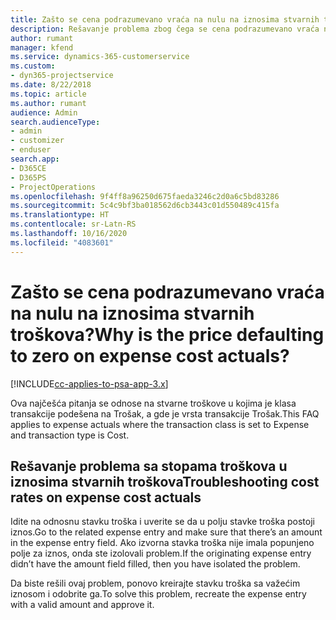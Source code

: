 ```yaml
---
title: Zašto se cena podrazumevano vraća na nulu na iznosima stvarnih troškova?
description: Rešavanje problema zbog čega se cena podrazumevano vraća na 0 na iznosima stvarnih troškova.
author: rumant
manager: kfend
ms.service: dynamics-365-customerservice
ms.custom:
- dyn365-projectservice
ms.date: 8/22/2018
ms.topic: article
ms.author: rumant
audience: Admin
search.audienceType:
- admin
- customizer
- enduser
search.app:
- D365CE
- D365PS
- ProjectOperations
ms.openlocfilehash: 9f4ff8a96250d675faeda3246c2d0a6c5bd83286
ms.sourcegitcommit: 5c4c9bf3ba018562d6cb3443c01d550489c415fa
ms.translationtype: HT
ms.contentlocale: sr-Latn-RS
ms.lasthandoff: 10/16/2020
ms.locfileid: "4083601"
---
```

# <a name="why-is-the-price-defaulting-to-zero-on-expense-cost-actuals"></a><span data-ttu-id="be14f-103">Zašto se cena podrazumevano vraća na nulu na iznosima stvarnih troškova?</span><span class="sxs-lookup"><span data-stu-id="be14f-103">Why is the price defaulting to zero on expense cost actuals?</span></span>

[!INCLUDE[cc-applies-to-psa-app-3.x](../includes/cc-applies-to-psa-app-3x.md)]

<span data-ttu-id="be14f-104">Ova najčešća pitanja se odnose na stvarne troškove u kojima je klasa transakcije podešena na Trošak, a gde je vrsta transakcije Trošak.</span><span class="sxs-lookup"><span data-stu-id="be14f-104">This FAQ applies to expense actuals where the transaction class is set to Expense and transaction type is Cost.</span></span>

## <a name="troubleshooting-cost-rates-on-expense-cost-actuals"></a><span data-ttu-id="be14f-105">Rešavanje problema sa stopama troškova u iznosima stvarnih troškova</span><span class="sxs-lookup"><span data-stu-id="be14f-105">Troubleshooting cost rates on expense cost actuals</span></span>

<span data-ttu-id="be14f-106">Idite na odnosnu stavku troška i uverite se da u polju stavke troška postoji iznos.</span><span class="sxs-lookup"><span data-stu-id="be14f-106">Go to the related expense entry and make sure that there’s an amount in the expense entry field.</span></span> <span data-ttu-id="be14f-107">Ako izvorna stavka troška nije imala popunjeno polje za iznos, onda ste izolovali problem.</span><span class="sxs-lookup"><span data-stu-id="be14f-107">If the originating expense entry didn’t have the amount field filled, then you have isolated the problem.</span></span>
 
<span data-ttu-id="be14f-108">Da biste rešili ovaj problem, ponovo kreirajte stavku troška sa važećim iznosom i odobrite ga.</span><span class="sxs-lookup"><span data-stu-id="be14f-108">To solve this problem, recreate the expense entry with a valid amount and approve it.</span></span>
